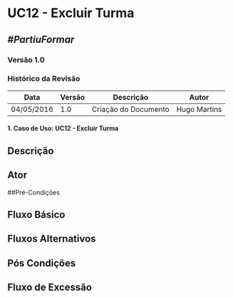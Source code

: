# **UC12 - Excluir Turma**

##  ***#PartiuFormar***

### **Versão 1.0**

### Histórico da Revisão
Data|Versão|Descrição|Autor
-----|------|---------|-------
04/05/2016| 1.0 |Criação do Documento | Hugo Martins

#### 1. Caso de Uso: UC12 - Excluir Turma

## Descrição

## Ator

##Pré-Condições

## Fluxo Básico 
	
## Fluxos Alternativos

## Pós Condições

## Fluxo de Excessão
